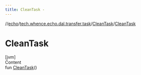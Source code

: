 ```yaml
---
title: CleanTask -
---
```

//[echo](../../index.md)/[tech.whence.echo.dal.transfer.task](../index.md)/[CleanTask](index.md)/[CleanTask](-clean-task.md)



# CleanTask  
[jvm]  
Content  
fun [CleanTask](-clean-task.md)()  



